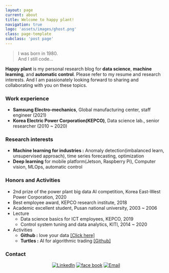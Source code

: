 ```yaml
---
layout: page
current: about
title: Welcome to happy plant!
navigation: true
logo: 'assets/images/ghost.png'
class: page-template
subclass: 'post page'
---
```


> I was born in 1980.  
> And I still code...  
  
  
**Happy plant** is my personal research blog for **data science**, **machine learning**, and **automatic control**.
Please refer to my resume and research interests. And I am passionately looking forward to sharing and collaborating with you on these topics.  
  

### Work experience
- **Samsung Electro-mechanics**, Global manufacturing center, staff engineer (2021)
- **Korea Electric Power Corporation(KEPCO)**, Data science lab., senior researcher (2010 ~ 2020)  
  
### Research interests
- **Machine learning for industries :** Anomaly detection(imbalanced learn, unsupervised approach), time series forecasting, optimization
- **Deep learning** for mobile platform(Jetson, Raspberry Pi), Computer vision, MLOps, automatic control  
  
### Honors and Activities
- 2nd prize of the power plant big data AI competition, Korea East-West Power Corporation, 2020
- Best employee award, KEPCO research institute, 2018
- Academic excellent student, Pusan national university, 2003 ~ 2006
- Lecture
    - Data science basics for ICT employees, KEPCO, 2019
    - Control system tuning and data analytics, KITI, 2014 ~ 2020
- Activities
    - **Github :** love your data [[Click here]](https://github.com/sguys99)
    - **Turtles :** AI for algorithmic trading [[Github]](https://github.com/turtles3040)  
  
### Contact
<p align="center">
<a href="https://www.linkedin.com/in/kmyu99/" ><img alt="LinkedIn" src="https://img.shields.io/badge/LinkedIn-@kmyu99-blue?style=flat&logo=linkedin"></a>
<a href="https://www.facebook.com/dbrhkdaud" ><img alt="face book" src="https://img.shields.io/badge/facebook-kmyu-blue?style=flat&logo=facebook"></a>
<a href="mailto:sguys995@gmail.com"><img alt="Email" src="https://img.shields.io/badge/Email-sguys99@gmail.com-blue?style=flat&logo=gmail"></a>
</p>